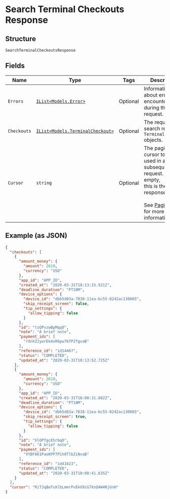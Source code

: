 
# Search Terminal Checkouts Response

## Structure

`SearchTerminalCheckoutsResponse`

## Fields

| Name | Type | Tags | Description |
|  --- | --- | --- | --- |
| `Errors` | [`IList<Models.Error>`](../../doc/models/error.md) | Optional | Information about errors encountered during the request. |
| `Checkouts` | [`IList<Models.TerminalCheckout>`](../../doc/models/terminal-checkout.md) | Optional | The requested search result of `TerminalCheckout` objects. |
| `Cursor` | `string` | Optional | The pagination cursor to be used in a subsequent request. If empty,<br>this is the final response.<br><br>See [Pagination](https://developer.squareup.com/docs/basics/api101/pagination) for more information. |

## Example (as JSON)

```json
{
  "checkouts": [
    {
      "amount_money": {
        "amount": 2610,
        "currency": "USD"
      },
      "app_id": "APP_ID",
      "created_at": "2020-03-31T18:13:15.921Z",
      "deadline_duration": "PT10M",
      "device_options": {
        "device_id": "dbb5d83a-7838-11ea-bc55-0242ac130003",
        "skip_receipt_screen": false,
        "tip_settings": {
          "allow_tipping": false
        }
      },
      "id": "tsQPvzwBpMqqO",
      "note": "A brief note",
      "payment_ids": [
        "rXnhZzywrEk4vR6pw76fPZfgvaB"
      ],
      "reference_id": "id14467",
      "status": "COMPLETED",
      "updated_at": "2020-03-31T18:13:52.725Z"
    },
    {
      "amount_money": {
        "amount": 2610,
        "currency": "USD"
      },
      "app_id": "APP_ID",
      "created_at": "2020-03-31T18:08:31.882Z",
      "deadline_duration": "PT10M",
      "device_options": {
        "device_id": "dbb5d83a-7838-11ea-bc55-0242ac130003",
        "skip_receipt_screen": true,
        "tip_settings": {
          "allow_tipping": false
        }
      },
      "id": "XlOPTgcEhrbqO",
      "note": "A brief note",
      "payment_ids": [
        "VYBF861PaoKPP7Pih0TlbZiNvaB"
      ],
      "reference_id": "id41623",
      "status": "COMPLETED",
      "updated_at": "2020-03-31T18:08:41.635Z"
    }
  ],
  "cursor": "RiTJqBoTuXlbLmmrPvEkX9iG7XnQ4W4RjGnH"
}
```

